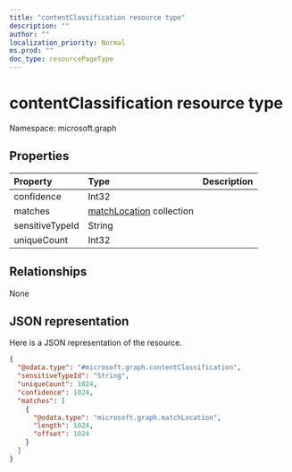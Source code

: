 ```yaml
---
title: "contentClassification resource type"
description: ""
author: ""
localization_priority: Normal
ms.prod: ""
doc_type: resourcePageType
---
```


# contentClassification resource type


Namespace: microsoft.graph



## Properties
|Property|Type|Description|
|:---|:---|:---|
|confidence|Int32||
|matches|[matchLocation](../resources/matchlocation.md) collection||
|sensitiveTypeId|String||
|uniqueCount|Int32||

## Relationships
None

## JSON representation
Here is a JSON representation of the resource.
<!-- {
  "blockType": "resource",
  "@odata.type": "microsoft.graph.contentClassification"
}
-->
``` json
{
  "@odata.type": "#microsoft.graph.contentClassification",
  "sensitiveTypeId": "String",
  "uniqueCount": 1024,
  "confidence": 1024,
  "matches": [
    {
      "@odata.type": "microsoft.graph.matchLocation",
      "length": 1024,
      "offset": 1024
    }
  ]
}
```

